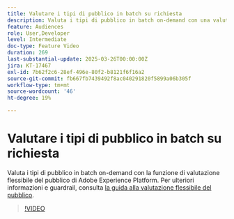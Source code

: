 ```yaml
---
title: Valutare i tipi di pubblico in batch su richiesta
description: Valuta i tipi di pubblico in batch on-demand con una valutazione del pubblico flessibile.
feature: Audiences
role: User,Developer
level: Intermediate
doc-type: Feature Video
duration: 269
last-substantial-update: 2025-03-26T00:00:00Z
jira: KT-17467
exl-id: 7b62f2c6-28ef-496e-80f2-b8121f6f16a2
source-git-commit: fb667fb7439492f8ac040291820f5899a06b305f
workflow-type: tm+mt
source-wordcount: '46'
ht-degree: 19%

---
```


# Valutare i tipi di pubblico in batch su richiesta

Valuta i tipi di pubblico in batch on-demand con la funzione di valutazione flessibile del pubblico di Adobe Experience Platform. Per ulteriori informazioni e guardrail, consulta [la guida alla valutazione flessibile del pubblico](https://experienceleague.adobe.com/it/docs/experience-platform/segmentation/methods/flexible-audience-evaluation).

>[!VIDEO](https://video.tv.adobe.com/v/3453648/?learn=on&enablevpops&captions=ita)
